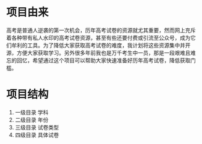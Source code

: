 # 项目由来
高考是普通人逆袭的第一次机会，历年高考试卷的资源就尤其重要，然而网上充斥着各种带有私人水印的高考试卷资源，甚至有些还要付费或引流至公众号，成为它们牟利的工具。为了降低大家获取高考试卷的难度，我计划将这些资源集中并开源，方便大家获取学习。另外很多年前我也是万千考生中一员，那是一段艰难且难忘的回忆，希望通过这个项目可以帮助大家快速准备好历年高考试卷，降低获取门槛。

# 项目结构
  1. 一级目录 学科
  2. 二级目录 年份
  3. 三级目录 试卷类型
  4. 四级目录 具体试卷
